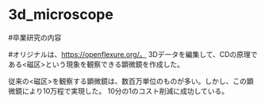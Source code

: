 # 3d_microscope

#卒業研究の内容

#オリジナルは、https://openflexure.org/。
3Dデータを編集して、CDの原理である<磁区>という現象を観察できる顕微鏡を作成した。

従来の<磁区>を観察する顕微鏡は、数百万単位のものが多い。しかし、この顕微鏡により10万程で実現した。
10分の1のコスト削減に成功している。
